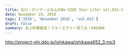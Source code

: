 ```yaml
---
title: 石川・ホンマ・ぶるんのBe-SIDE Your Life! vol.652-3
date: November 23, 2018
tags: ['2018', 'November 2018', 'vol.652']
draft: false
summary: あぶ刑事最高！フォーエヴァー見てみ！KAGAWA
---
```


http://project-phi.ddo.jp/ishikawa/ishikawa652_3.mp3